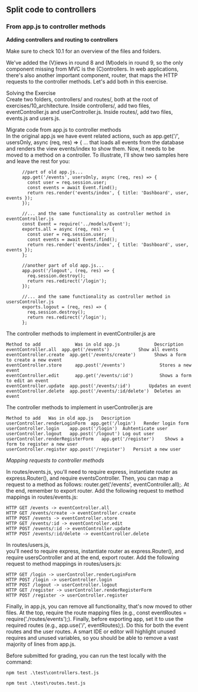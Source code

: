 ## Split code to controllers

### From app.js to controller methods

**Adding controllers and routing to controllers**

Make sure to check 10.1 for an overview of the files and folders.

We've added the (V)iews in round 8 and (M)odels in round 9, so the only component missing from MVC is the (C)ontrollers. In web applications, there's also another important component, router, that maps the HTTP requests to the controller methods. Let's add both in this exercise.

Solving the Exercise   
Create two folders, controllers/ and routes/, both at the root of exercises/10_architecture. Inside controllers/, add two files, eventController.js and userController.js. Inside routes/, add two files, events.js and users.js.

Migrate code from app.js to controller methods  
In the original app.js we have event related actions, such as app.get('/', usersOnly, async (req, res) => { ... that loads all events from the database and renders the view events/index to show them. Now, it needs to be moved to a method on a controller. To illustrate, I'll show two samples here and leave the rest for you:

```
      //part of old app.js...
      app.get('/events', usersOnly, async (req, res) => {
        const user = req.session.user;
        const events = await Event.find();
        return res.render('events/index', { title: 'Dashboard', user, events });
      });

      //... and the same functionality as controller method in eventController.js
      const Event = require('../models/Event');
      exports.all = async (req, res) => {
        const user = req.session.user;
        const events = await Event.find();
        return res.render('events/index', { title: 'Dashboard', user, events });
      };

      //another part of old app.js...
      app.post('/logout', (req, res) => {
        req.session.destroy();
        return res.redirect('/login');
      });

      //... and the same functionality as controller method in usersController.js
      exports.logout = (req, res) => {
        req.session.destroy();
        return res.redirect('/login');
      };
```
    
The controller methods to implement in eventController.js are

```
Method to add	          Was in old app.js	            Description
eventController.all	 app.get('/events')	          Show all events
eventController.create	app.get('/events/create')	    Shows a form to create a new event
eventController.store	  app.post('/events')	          Stores a new event
eventController.edit	  app.get('/events/:id')	      Shows a form to edit an event
eventController.update	app.post('/events/:id')	      Updates an event
eventController.delete	app.post('/events/:id/delete')	Deletes an event
```

The controller methods to implement in userController.js are
```
Method to add	Was in old app.js	Description
userController.renderLoginForm	app.get('/login')	Render login form
userController.login	app.post('/login')	Auhtenticate user
userController.logout	app.post('/logout')	Log out user
userController.renderRegisterForm	app.get('/register')	Shows a form to register a new user
userController.register	app.post('/register')	Persist a new user
```

*Mapping requests to controller methods*  

In routes/events.js, you'll need to require express, instantiate router as express.Router(), and require eventsController. Then, you can map a request to a method as follows: router.get('/events', eventController.all);. At the end, remember to export router. Add the following request to method mappings in routes/events.js:

```
HTTP GET /events -> eventController.all
HTTP GET /events/create -> eventController.create
HTTP POST /events -> eventController.store
HTTP GET /events/:id -> eventController.edit
HTTP POST /events/:id -> eventController.update
HTTP POST /events/:id/delete -> eventController.delete
```

In routes/users.js,  
you'll need to require express, instantiate router as express.Router(), and require usersController and at the end, export router. Add the following request to method mappings in routes/users.js:

```
HTTP GET /login -> userController.renderLoginForm
HTTP POST /login -> userController.login
HTTP POST /logout -> userController.logout
HTTP GET /register -> userController.renderRegisterForm
HTTP POST /register -> userController.register
```

Finally, in app.js, you can remove all functionality, that's now moved to other files. At the top, require the route mapping files (e.g., const eventRoutes = require('./routes/events');). Finally, before exporting app, set it to use the required routes (e.g., app.use('/', eventRoutes);). Do this for both the event routes and the user routes. A smart IDE or editor will highlight unused requires and unused variables, so you should be able to remove a vast majority of lines from app.js.

Before submitted for grading, you can run the test locally with the command:

```
npm test .\test\controllers.test.js

npm test .\test\routes.test.js
```
